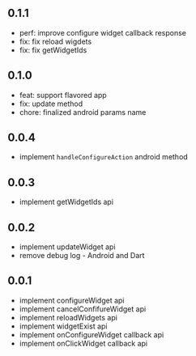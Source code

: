 ## 0.1.1

* perf: improve configure widget callback response
* fix: fix reload wigdets
* fix: fix getWidgetIds

## 0.1.0

* feat: support flavored app
* fix: update method
* chore: finalized android params name
## 0.0.4

* implement `handleConfigureAction` android method

## 0.0.3

* implement getWidgetIds api

## 0.0.2

* implement updateWidget api
* remove debug log - Android and Dart

## 0.0.1

* implement configureWidget api
* implement cancelConfifureWidget api
* implement reloadWidgets api
* implement widgetExist api
* implement onConfigureWidget callback api
* implement onClickWidget callback api
